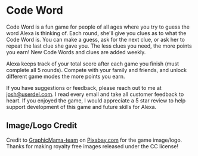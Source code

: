 # Code Word
Code Word is a fun game for people of all ages where you try to guess the word Alexa is thinking of.  Each round, she'll give you clues as to what the Code Word is.  You can make a guess, ask for the next clue, or ask her to repeat the last clue she gave you.  The less clues you need, the more points you earn!  New Code Words and clues are added weekly.

Alexa keeps track of your total score after each game you finish (must complete all 5 rounds).  Compete with your family and friends, and unlock different game modes the more points you earn.

If you have suggestions or feedback, please reach out to me at josh@userdel.com.  I read every email and take all customer feedback to heart.  If you enjoyed the game, I would appreciate a 5 star review to help support development of this game and future skills for Alexa.

## Image/Logo Credit

Credit to [GraphicMama-team](https://pixabay.com/en/users/GraphicMama-team-2641041/) on [Pixabay.com](https://pixabay.com/en/detective-searching-man-search-1424831/) for the game image/logo.  Thanks for making royalty free images released under the CC license!